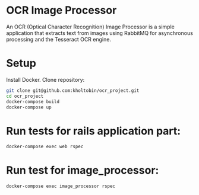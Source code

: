 # OCR Image Processor
An OCR (Optical Character Recognition) Image Processor is a simple application that extracts text from images using RabbitMQ for asynchronous processing and the Tesseract OCR engine.
# Setup
Install Docker.
Clone repository:
```bash
git clone git@github.com:kholtobin/ocr_project.git
cd ocr_project
docker-compose build
docker-compose up
```

# Run tests for rails application part:
```bash
docker-compose exec web rspec
```

# Run test for image_processor:
```bash
docker-compose exec image_processor rspec
```
